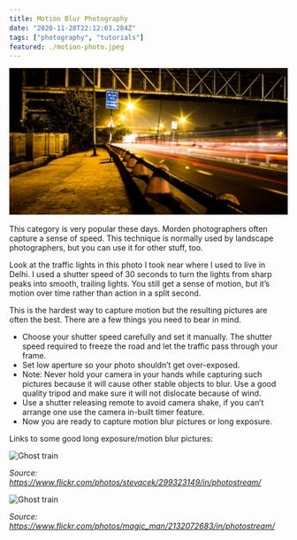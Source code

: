 ```yaml
---
title: Motion Blur Photography
date: "2020-11-28T22:12:03.284Z"
tags: ["photography", "tutorials"]
featured: ./motion-photo.jpeg
---
```

![Motion Photo](./motion-photo.jpeg)

This category is very popular these days. Morden photographers often capture a sense of speed. This technique is normally used by landscape photographers, but you can use it for other stuff, too.

Look at the traffic lights in this photo I took near where I used to live in Delhi. I used a shutter speed of 30 seconds to turn the lights from sharp peaks into smooth, trailing lights. You still get a sense of motion, but it’s motion over time rather than action in a split second.

This is the hardest way to capture motion but the resulting pictures are often the best. There are a few things you need to bear in mind.

- Choose your shutter speed carefully and set it manually. The shutter speed required to freeze the road and let the traffic pass through your frame.
- Set low aperture so your photo shouldn’t get over-exposed.
- Note: Never hold your camera in your hands while capturing such pictures because it will cause other stable objects to blur. Use a good quality tripod and make sure it will not dislocate because of wind.
- Use a shutter releasing remote to avoid camera shake, if you can’t arrange one use the camera in-built timer feature.
- Now you are ready to capture motion blur pictures or long exposure.

Links to some good long exposure/motion blur pictures:

![Ghost train](https://live.staticflickr.com/107/299323149_9212c7078f_z.jpg)

*Source: https://www.flickr.com/photos/stevacek/299323149/in/photostream/*

![Ghost train](https://live.staticflickr.com/2273/2132072683_b6e2ebd29c_z.jpg)

*Source: https://www.flickr.com/photos/magic_man/2132072683/in/photostream/*